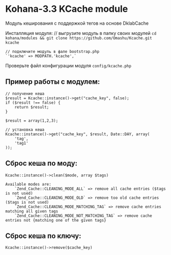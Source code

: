 Kohana-3.3 KCache module
=====================
Модуль кеширования с поддержкой тегов на основе DklabCache

Инсталляция модуля:
	// выгрузите модуль в папку своих модулей
	`cd kohana/modules && git clone https://github.com/Omashu/Kcache.git kcache`

	// подключите модуль в фале bootstrap.php
	`'kcache' => MODPATH.'kcache',`

Проверьте файл конфигурации модуля `config/kcache.php`

Пример работы с модулем:
---------------
	
	// получение кеша
	$result = Kcache::instance()->get("cache_key", false);
	if ($result !== false) {
		return $result;
	}

	$result = array(1,2,3);

	// установка кеша
	Kcache::instance()->get("cache_key", $result, Date::DAY, array(
		'tag',
		'tag1'
	));

Сброс кеша по моду:
-------------------
	Kcache::instance()->clean($mode, array $tags)
	
	Available modes are:
		`Zend_Cache::CLEANING_MODE_ALL`	=> remove all cache entries ($tags is not used)
		`Zend_Cache::CLEANING_MODE_OLD` => remove too old cache entries ($tags is not used)
		`Zend_Cache::CLEANING_MODE_MATCHING_TAG` => remove cache entries matching all given tags
		`Zend_Cache::CLEANING_MODE_NOT_MATCHING_TAG` => remove cache entries not {matching one of the given tags}

Сброс кеша по ключу:
--------------------
	Kcache::instance()->remove($cache_key)